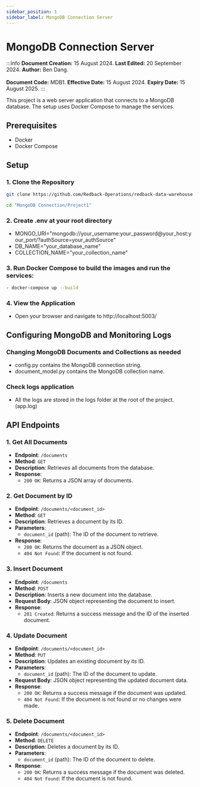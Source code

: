 ```yaml
---
sidebar_position: 1
sidebar_label: MongoDB Connection Server
---
```


# MongoDB Connection Server

:::info
**Document Creation:** 15 August 2024. **Last Edited:** 20 September 2024. **Author:** Ben Dang.
<br></br> **Document Code:** MDB1. **Effective Date:** 15 August 2024. **Expiry Date:** 15 August 2025.
:::

This project is a web server application that connects to a MongoDB database. The setup uses Docker Compose to manage the services.

## Prerequisites

- Docker
- Docker Compose

## Setup

### 1. Clone the Repository

```sh
git clone https://github.com/Redback-Operations/redback-data-warehouse.git

cd "MongoDB Connection/Project1"

```

### 2. Create .env at your root directory

- MONGO_URI="mongodb://your_username:your_password@your_host:your_port/?authSource=your_authSource"
- DB_NAME="your_database_name"
- COLLECTION_NAME="your_collection_name"

### 3. Run Docker Compose to build the images and run the services:

```bash
- docker-compose up --build
```

### 4. View the Application

- Open your browser and navigate to http://localhost:5003/

## Configuring MongoDB and Monitoring Logs

### Changing MongoDB Documents and Collections as needed

- config.py contains the MongoDB connection string.
- document_model.py contains the MongoDB collection name.

### Check logs application

- All the logs are stored in the logs folder at the root of the project.(app.log)

## API Endpoints

### 1. Get All Documents

- **Endpoint**: `/documents`
- **Method**: `GET`
- **Description**: Retrieves all documents from the database.
- **Response**:
  - `200 OK`: Returns a JSON array of documents.

### 2. Get Document by ID

- **Endpoint**: `/documents/<document_id>`
- **Method**: `GET`
- **Description**: Retrieves a document by its ID.
- **Parameters**:
  - `document_id` (path): The ID of the document to retrieve.
- **Response**:
  - `200 OK`: Returns the document as a JSON object.
  - `404 Not Found`: If the document is not found.

### 3. Insert Document

- **Endpoint**: `/documents`
- **Method**: `POST`
- **Description**: Inserts a new document into the database.
- **Request Body**: JSON object representing the document to insert.
- **Response**:
  - `201 Created`: Returns a success message and the ID of the inserted document.

### 4. Update Document

- **Endpoint**: `/documents/<document_id>`
- **Method**: `PUT`
- **Description**: Updates an existing document by its ID.
- **Parameters**:
  - `document_id` (path): The ID of the document to update.
- **Request Body**: JSON object representing the updated document data.
- **Response**:
  - `200 OK`: Returns a success message if the document was updated.
  - `404 Not Found`: If the document is not found or no changes were made.

### 5. Delete Document

- **Endpoint**: `/documents/<document_id>`
- **Method**: `DELETE`
- **Description**: Deletes a document by its ID.
- **Parameters**:
  - `document_id` (path): The ID of the document to delete.
- **Response**:
  - `200 OK`: Returns a success message if the document was deleted.
  - `404 Not Found`: If the document is not found.
